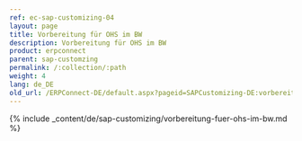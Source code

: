 ```yaml
---
ref: ec-sap-customizing-04
layout: page
title: Vorbereitung für OHS im BW
description: Vorbereitung für OHS im BW
product: erpconnect
parent: sap-customzing
permalink: /:collection/:path
weight: 4
lang: de_DE
old_url: /ERPConnect-DE/default.aspx?pageid=SAPCustomizing-DE:vorbereitung-fuer-ohs-im-bw	
---
```


{% include _content/de/sap-customizing/vorbereitung-fuer-ohs-im-bw.md  %}